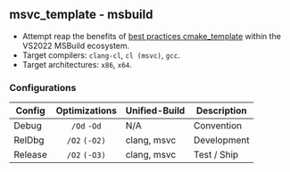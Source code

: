 ## msvc_template - msbuild
- Attempt reap the benefits of [best practices cmake_template](https://github.com/cblck/cmake_template) within the VS2022 MSBuild ecosystem.
- Target compilers: `clang-cl`, `cl (msvc)`, `gcc`.
- Target architectures: `x86`, `x64`.


### Configurations
|   Config  |  Optimizations  | Unified-Build | Description |
|-----------|:---------------:|---------------|-------------|
| Debug     | `/Od` `-Od`     | N/A           | Convention  |
| RelDbg    | `/O2` `(-O2)`   | clang, msvc	  | Development |
| Release   | `/O2` `(-O3)`   | clang, msvc	  | Test / Ship |

